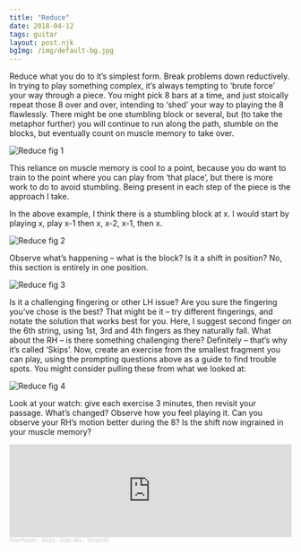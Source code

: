 ```yaml
---
title: "Reduce"
date: 2018-04-12
tags: guitar
layout: post.njk
bgImg: /img/default-bg.jpg
---
```

Reduce what you do to it’s simplest form. Break problems down reductively.
In trying to play something complex, it’s always tempting to ‘brute force’ your way through a piece. You might pick 8 bars at a time, and just stoically repeat those 8 over and over, intending to ‘shed’ your way to playing the 8 flawlessly. There might be one stumbling block or several, but (to take the metaphor further) you will continue to run along the path, stumble on the blocks, but eventually count on muscle memory to take over.

![Reduce fig 1](/img/reduce-1.png)

This reliance on muscle memory is cool to a point, because you do want to train to the point where you can play from ‘that place’, but there is more work to do to avoid stumbling. Being present in each step of the piece is the approach I take.

In the above example, I think there is a stumbling block at x. I would start by playing x, play x-1 then x, x-2, x-1, then x.

![Reduce fig 2](/img/reduce-2.png)

Observe what’s happening – what is the block? Is it a shift in position? No, this section is entirely in one position.

![Reduce fig 3](/img/reduce-3.png)

Is it a challenging fingering or other LH issue? Are you sure the fingering you’ve chose is the best? That might be it – try different fingerings, and notate the solution that works best for you. Here, I suggest second finger on the 6th string, using 1st, 3rd and 4th fingers as they naturally fall.
What about the RH – is there something challenging there? Definitely – that’s why it’s called ‘Skips’.
Now, create an exercise from the smallest fragment you can play, using the prompting questions above as a guide to find trouble spots. You might consider pulling these from what we looked at:

![Reduce fig 4](/img/reduce-4.png)



Look at your watch: give each exercise 3 minutes, then revisit your passage. What’s changed? Observe how you feel playing it. Can you observe your RH’s motion better during the 8? Is the shift now ingrained in your muscle memory?


<iframe width="100%" height="166" scrolling="no" frameborder="no" allow="autoplay" src="https://w.soundcloud.com/player/?url=https%3A//api.soundcloud.com/tracks/1303621036&color=%23ff5500&auto_play=false&hide_related=false&show_comments=false&show_user=false&show_reposts=false&show_teaser=true"></iframe><div style="font-size: 10px; color: #cccccc;line-break: anywhere;word-break: normal;overflow: hidden;white-space: nowrap;text-overflow: ellipsis; font-family: Interstate,Lucida Grande,Lucida Sans Unicode,Lucida Sans,Garuda,Verdana,Tahoma,sans-serif;font-weight: 100;"><a href="https://soundcloud.com/listenfaster" title="listenfaster" target="_blank" style="color: #cccccc; text-decoration: none;">listenfaster</a> · <a href="https://soundcloud.com/listenfaster/skips-solo-mix-tempo92" title="Skips - Solo Mix - Tempo92" target="_blank" style="color: #cccccc; text-decoration: none;">Skips - Solo Mix - Tempo92</a></div>







